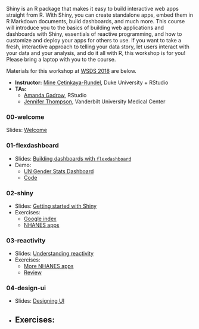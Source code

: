 Shiny is an R package that makes it easy to build interactive web apps straight 
from R. With Shiny, you can create standalone apps, embed them in R Markdown 
documents, build dashboards, and much more. This course will introduce you to 
the basics of building web applications and dashboards with Shiny, essentials of 
reactive programming, and how to customize and deploy your apps for others to use. 
If you want to take a fresh, interactive approach to telling your data story, let 
users interact with your data and your analysis, and do it all with R, this 
workshop is for you! Please bring a laptop with you to the course.

Materials for this workshop at [WSDS 2018](https://ww2.amstat.org/meetings/wsds/2018/) are below.

- **Instructor:** [Mine Çetinkaya-Rundel](http://mine-cr.com), Duke University + RStudio
- **TAs:**
    - [Amanda Gadrow](https://twitter.com/ajmcoqui?lang=en), RStudio 
    - [Jennifer Thompson](https://jenthompson.me/), Vanderbilt University Medical Center

### 00-welcome

Slides: [Welcome](00-welcome/00-welcome.pdf)

### 01-flexdashboard

- Slides: [Building dashboards with `flexdashboard`]()
- Demo: 
  - [UN Gender Stats Dashboard](https://gallery.shinyapps.io/un-women-dash/)
  - [Code]()

### 02-shiny

- Slides: [Getting started with Shiny]()
- Exercises:
  - [Google index]()
  - [NHANES apps]()

### 03-reactivity

- Slides: [Understanding reactivity]()
- Exercises:
  - [More NHANES apps](03-reactivity/nhanes-apps/)
  - [Review](03-reactivity/review/)

### 04-design-ui

- Slides: [Designing UI]()
- Exercises:
  - 

